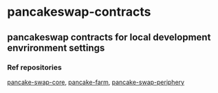 # pancakeswap-contracts

## pancakeswap contracts for local development envrironment settings

### Ref repositories

[pancake-swap-core](https://github.com/pancakeswap/pancake-swap-core), 
[pancake-farm](https://github.com/pancakeswap/pancake-farm), 
[pancake-swap-periphery](https://github.com/pancakeswap/pancake-swap-periphery)
